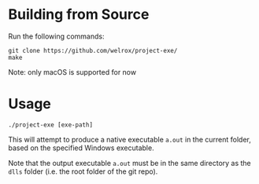 # Building from Source
Run the following commands:
```
git clone https://github.com/welrox/project-exe/
make
```

Note: only macOS is supported for now
# Usage
```
./project-exe [exe-path]
```

This will attempt to produce a native executable `a.out` in the current folder, based on the specified Windows executable.

Note that the output executable `a.out` must be in the same directory as the `dlls` folder (i.e. the root folder of the git repo).
